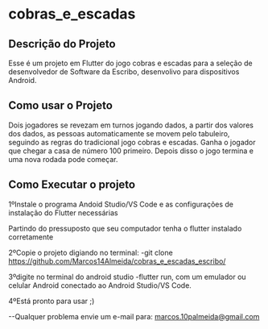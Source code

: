 # cobras_e_escadas

## Descrição do Projeto 

Esse é um projeto em Flutter do jogo cobras e escadas para a seleção de desenvolvedor de Software da Escribo, desenvolivo para dispositivos Android.

## Como usar o Projeto 

Dois jogadores se revezam em turnos jogando dados, a partir dos valores dos dados, as pessoas automaticamente se movem pelo tabuleiro, seguindo as regras do tradicional jogo cobras e escadas. Ganha o jogador que chegar a casa de número 100 primeiro. Depois disso o jogo termina e uma nova rodada pode começar.

## Como Executar o projeto

1ºInstale o programa Andoid Studio/VS Code e as configurações de instalação do Flutter necessárias

Partindo do pressuposto que seu computador tenha o flutter instalado corretamente

2ºCopie o projeto digiando no terminal: -git clone https://github.com/Marcos14Almeida/cobras_e_escadas_escribo/

3ºdigite no terminal do android studio -flutter run, com um emulador ou celular Android conectado ao Android Studio/VS Code.

4ºEstá pronto para usar ;)


--Qualquer problema envie um e-mail para: marcos.10palmeida@gmail.com
